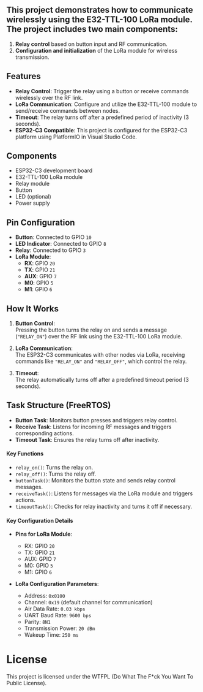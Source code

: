 ## This project demonstrates how to communicate wirelessly using the E32-TTL-100 LoRa module. The project includes two main components:

1. **Relay control** based on button input and RF communication.
2. **Configuration and initialization** of the LoRa module for wireless transmission.

## Features

- **Relay Control**: Trigger the relay using a button or receive commands wirelessly over the RF link.
- **LoRa Communication**: Configure and utilize the E32-TTL-100 module to send/receive commands between nodes.
- **Timeout**: The relay turns off after a predefined period of inactivity (3 seconds).
- **ESP32-C3 Compatible**: This project is configured for the ESP32-C3 platform using PlatformIO in Visual Studio Code.

## Components

- ESP32-C3 development board
- E32-TTL-100 LoRa module
- Relay module
- Button
- LED (optional)
- Power supply

## Pin Configuration

- **Button**: Connected to GPIO `10`
- **LED Indicator**: Connected to GPIO `8`
- **Relay**: Connected to GPIO `3`
- **LoRa Module**:
  - **RX**: GPIO `20`
  - **TX**: GPIO `21`
  - **AUX**: GPIO `7`
  - **M0**: GPIO `5`
  - **M1**: GPIO `6`

## How It Works

1. **Button Control**:  
   Pressing the button turns the relay on and sends a message (`"RELAY_ON"`) over the RF link using the E32-TTL-100 LoRa module.

2. **LoRa Communication**:  
   The ESP32-C3 communicates with other nodes via LoRa, receiving commands like `"RELAY_ON"` and `"RELAY_OFF"`, which control the relay.

3. **Timeout**:  
   The relay automatically turns off after a predefined timeout period (3 seconds).

## Task Structure (FreeRTOS)

- **Button Task**: Monitors button presses and triggers relay control.
- **Receive Task**: Listens for incoming RF messages and triggers corresponding actions.
- **Timeout Task**: Ensures the relay turns off after inactivity.

#### Key Functions

- `relay_on()`: Turns the relay on.
- `relay_off()`: Turns the relay off.
- `buttonTask()`: Monitors the button state and sends relay control messages.
- `receiveTask()`: Listens for messages via the LoRa module and triggers actions.
- `timeoutTask()`: Checks for relay inactivity and turns it off if necessary.

#### Key Configuration Details

- **Pins for LoRa Module**:
  - RX: GPIO `20`
  - TX: GPIO `21`
  - AUX: GPIO `7`
  - M0: GPIO `5`
  - M1: GPIO `6`

- **LoRa Configuration Parameters**:
  - Address: `0x0100`
  - Channel: `0x19` (default channel for communication)
  - Air Data Rate: `0.03 kbps`
  - UART Baud Rate: `9600 bps`
  - Parity: `8N1`
  - Transmission Power: `20 dBm`
  - Wakeup Time: `250 ms`

# License
This project is licensed under the WTFPL (Do What The F*ck You Want To Public License).
